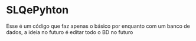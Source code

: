 # SLQePyhton
Esse é um código que faz apenas o básico por enquanto com um banco de dados, a ideia no futuro é editar todo o BD no futuro  
